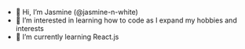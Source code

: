 - 👋 Hi, I’m Jasmine (@jasmine-n-white)
- 👀 I’m interested in learning how to code as I expand my hobbies and interests 
- 🌱 I’m currently learning React.js 

<!---
jazzym0n/jazzym0n is a ✨ special ✨ repository because its `README.md` (this file) appears on your GitHub profile.
You can click the Preview link to take a look at your changes.
--->
